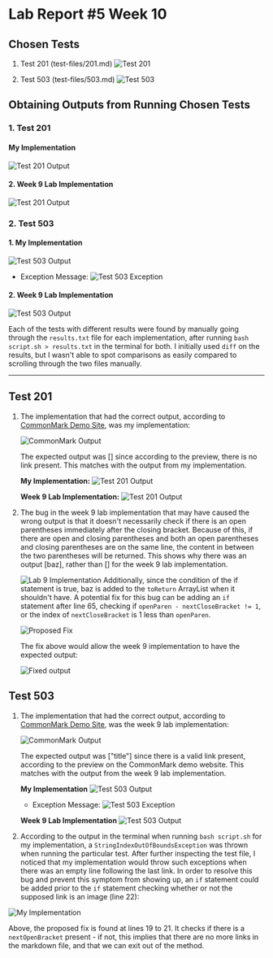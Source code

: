 # Lab Report #5 Week 10

## Chosen Tests 
1. Test 201 (test-files/201.md)
![Test 201](test-file201.png)


2. Test 503 (test-files/503.md)
![Test 503](test-file503.png)

## Obtaining Outputs from Running Chosen Tests

### 1. Test 201 

#### My Implementation

![Test 201 Output](mytest-file201output.png)

#### 2. Week 9 Lab Implementation 
![Test 201 Output](othertest-file201output.png)

### 2. Test 503 

#### 1. My Implementation 
![Test 503 Output](mytest-file503output.png)

* Exception Message: 
![Test 503 Exception](mytest-file503outputexceptionmessage.png)

#### 2. Week 9 Lab Implementation 
![Test 503 Output](othertest-file503output.png)


Each of the tests with different results were found by manually going through the `results.txt` file for each implementation, after running `bash script.sh > results.txt` in the terminal for both. I initially used `diff` on the results, but I wasn't able to spot comparisons as easily compared to scrolling through the two files manually. 

--- 

## Test 201 

1. The implementation that had the correct output, according to [CommonMark Demo Site](https://spec.commonmark.org/dingus/), was my implementation: 

    ![CommonMark Output](commonmark201.png)

    The expected output was [] since according to the preview, there is no link present. This matches with the output from my implementation. 

    **My Implementation:** 
    ![Test 201 Output](mytest-file201output.png)

    **Week 9 Lab Implementation:**
    ![Test 201 Output](othertest-file201output.png)

2. The bug in the week 9 lab implementation that may have caused the wrong output is that it doesn't necessarily check if there is an open parentheses immediately after the closing bracket. Because of this, if there are open and closing parentheses and both an open parentheses and closing parentheses are on the same line, the content in between the two parentheses will be returned. This shows why there was an output [baz], rather than [] for the week 9 lab implementation. 

    ![Lab 9 Implementation](lab9implementation.png)
    Additionally, since the condition of the if statement is true, baz is added to the `toReturn` ArrayList when it shouldn't have. A potential fix for this bug can be adding an `if` statement after line 65, checking if `openParen - nextCloseBracket != 1`, or the index of `nextCloseBracket` is 1 less than `openParen`. 

    ![Proposed Fix](lab9implementationwithfix.png)

    The fix above would allow the week 9 implementation to have the expected output: 

    ![Fixed output](lab9implementationfixedoutput.png)


## Test 503 

1. The implementation that had the correct output, according to [CommonMark Demo Site](https://spec.commonmark.org/dingus/), was the week 9 lab implementation: 

    ![CommonMark Output](commonmark503.png)

    The expected output was ["title"] since there is a valid link present, according to the preview on the CommonMark demo website. This matches with the output from the week 9 lab implementation. 

    **My Implementation**
    ![Test 503 Output](mytest-file503output.png)

    * Exception Message: 
    ![Test 503 Exception](mytest-file503outputexceptionmessage.png)

    **Week 9 Lab Implementation**
    ![Test 503 Output](othertest-file503output.png)

2. According to the output in the terminal when running `bash script.sh` for my implementation, a `StringIndexOutOfBoundsException` was thrown when running the particular test. After further inspecting the test file, I noticed that my implementation would throw such exceptions when there was an empty line following the last link. In order to resolve this bug and prevent this symptom from showing up, an `if` statement could be added prior to the `if` statement checking whether or not the supposed link is an image (line 22): 

![My Implementation](myimplementationwithfix.png)

Above, the proposed fix is found at lines 19 to 21. It checks if there is a `nextOpenBracket` present - if not, this implies that there are no more links in the markdown file, and that we can exit out of the method.



